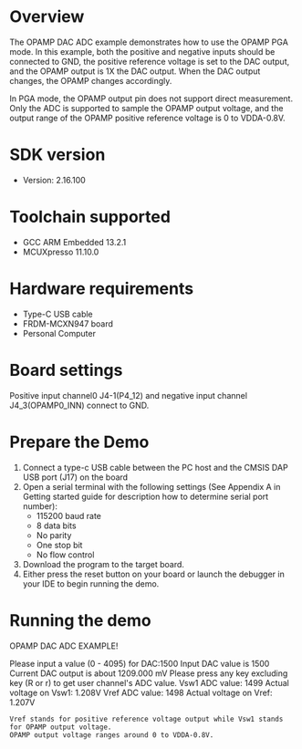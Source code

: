 Overview
========

The OPAMP DAC ADC example demonstrates how to use the OPAMP PGA mode. 
In this example, both the positive and negative inputs should be connected 
to GND, the positive reference voltage is set to the DAC output, and the OPAMP
output is 1X the DAC output. When the DAC output changes, the OPAMP changes accordingly.

In PGA mode, the OPAMP output pin does not support direct measurement. Only the ADC is 
supported to sample the OPAMP output voltage, and the output range of the OPAMP positive
reference voltage is 0 to VDDA-0.8V.

  

  

SDK version
===========
- Version: 2.16.100

Toolchain supported
===================
- GCC ARM Embedded  13.2.1
- MCUXpresso  11.10.0

Hardware requirements
=====================
- Type-C USB cable
- FRDM-MCXN947 board
- Personal Computer

Board settings
==============
Positive input channel0 J4-1(P4_12) and negative input channel J4_3(OPAMP0_INN) connect to GND.

Prepare the Demo
================
1.  Connect a type-c USB cable between the PC host and the CMSIS DAP USB port (J17) on the board
2.  Open a serial terminal with the following settings (See Appendix A in Getting started guide for description how to determine serial port number):
    - 115200 baud rate
    - 8 data bits
    - No parity
    - One stop bit
    - No flow control
3.  Download the program to the target board.
4.  Either press the reset button on your board or launch the debugger in your IDE to begin running the demo.

Running the demo
================
OPAMP DAC ADC EXAMPLE!

Please input a value (0 - 4095) for DAC:1500
Input DAC value is 1500
Current DAC output is about 1209.000 mV
Please press any key excluding key (R or r) to get user channel's ADC value.
Vsw1 ADC value: 1499
Actual voltage on Vsw1: 1.208V
Vref ADC value: 1498
Actual voltage on Vref: 1.207V


~~~~~~~~~~~~~~~~~~~~~~~~~~~~~~~~~~~~
Vref stands for positive reference voltage output while Vsw1 stands for OPAMP output voltage. 
OPAMP output voltage ranges around 0 to VDDA-0.8V.
